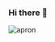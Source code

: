 ### Hi there 👋

<!--
**washlist/Washlist** is a ✨ _special_ ✨ repository because its `README.md` (this file) appears on your GitHub profile.

Here are some ideas to get you started:

- 🔭 I’m currently working on ...
- 🌱 I’m currently learning ...
- 👯 I’m looking to collaborate on ...
- 🤔 I’m looking for help with ...
- 💬 Ask me about ...
- 📫 How to reach me: ...
- 😄 Pronouns: ...
- ⚡ Fun fact: ...
-->
![apron](https://user-images.githubusercontent.com/101197583/162770464-38294639-8e12-45a1-b7a4-46466368243c.png)

